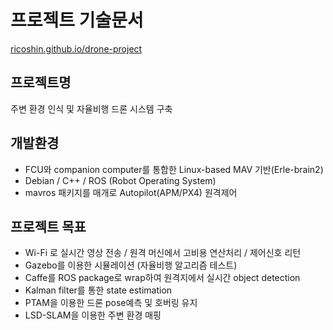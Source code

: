 # 프로젝트 기술문서
[ricoshin.github.io/drone-project](http://ricoshin.github.io/drone-project)

## 프로젝트명
주변 환경 인식 및 자율비행 드론 시스템 구축

## 개발환경
- FCU와 companion computer를 통합한 Linux-based MAV 기반(Erle-brain2) 
- Debian / C++ / ROS (Robot Operating System)
- mavros 패키지를 매개로 Autopilot(APM/PX4) 원격제어

## 프로젝트 목표
-  Wi-Fi 로 실시간 영상 전송 / 원격 머신에서 고비용 연산처리 / 제어신호 리턴 
-  Gazebo를 이용한 시뮬레이션 (자율비행 알고리즘 테스트) 
-  Caffe를 ROS package로 wrap하여 원격지에서 실시간 object detection 
-  Kalman filter를 통한 state estimation
-  PTAM을 이용한 드론 pose예측 및 호버링 유지
-  LSD-SLAM을 이용한 주변 환경 매핑
